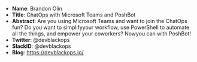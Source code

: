 * **Name**: Brandon Olin
* **Title**: ChatOps with Microsoft Teams and PoshBot
* **Abstract**: Are you using Microsoft Teams and want to join the ChatOps fun? Do you want to simplifyyour workflow, use PowerShell to automate all the things, and empower your coworkers? Nowyou can with PoshBot!
* **Twitter**: @devblackops
* **SlackID**: @devblackops
* **Blog**: https://devblackops.io/
